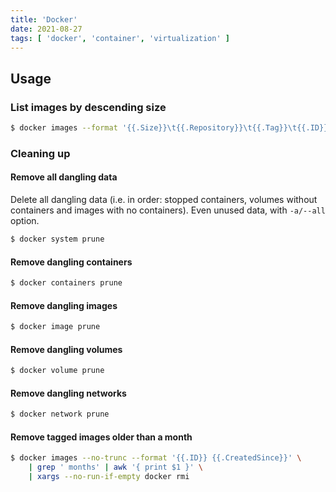 ```yaml
---
title: 'Docker'
date: 2021-08-27
tags: [ 'docker', 'container', 'virtualization' ]
---
```


## Usage

### List images by descending size

```bash
$ docker images --format '{{.Size}}\t{{.Repository}}\t{{.Tag}}\t{{.ID}}' | sed 's/ //' | sort -h -r | column -t
```

### Cleaning up

#### Remove all dangling data

Delete all dangling data (i.e. in order: stopped containers, volumes without
containers and images with no containers). Even unused data, with `-a/--all`
option.

```bash
$ docker system prune
```

#### Remove dangling containers

```bash
$ docker containers prune
```

#### Remove dangling images

```bash
$ docker image prune
```

#### Remove dangling volumes

```bash
$ docker volume prune
```

#### Remove dangling networks

```bash
$ docker network prune
```

#### Remove tagged images older than a month

```bash
$ docker images --no-trunc --format '{{.ID}} {{.CreatedSince}}' \
    | grep ' months' | awk '{ print $1 }' \
    | xargs --no-run-if-empty docker rmi
```

